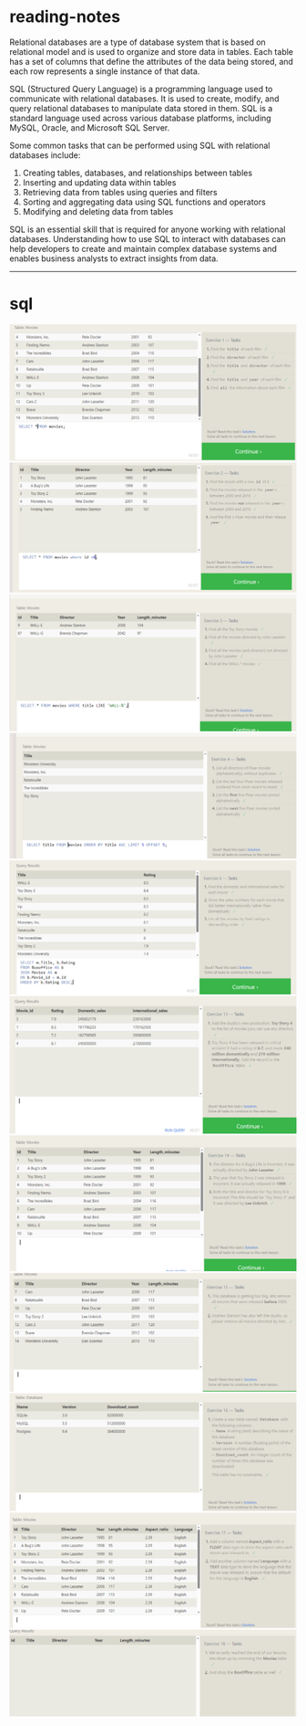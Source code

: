# reading-notes
Relational databases are a type of database system that is based on relational model and is used to organize and store data in tables. Each table has a set of columns that define the attributes of the data being stored, and each row represents a single instance of that data.

SQL (Structured Query Language) is a programming language used to communicate with relational databases. It is used to create, modify, and query relational databases to manipulate data stored in them. SQL is a standard language used across various database platforms, including MySQL, Oracle, and Microsoft SQL Server.

Some common tasks that can be performed using SQL with relational databases include:

1. Creating tables, databases, and relationships between tables
2. Inserting and updating data within tables
3. Retrieving data from tables using queries and filters
4. Sorting and aggregating data using SQL functions and operators
5. Modifying and deleting data from tables

SQL is an essential skill that is required for anyone working with relational databases. Understanding how to use SQL to interact with databases can help developers to create and maintain complex database systems and enables business analysts to extract insights from data.

-----------------------------

# sql
![](sql1.PNG)
![](sql2.PNG)![](sql3.PNG)
![](sql4.PNG)![](sql6.PNG)
![](sql13.PNG)![](sql14.PNG)
![](sql15.PNG)![](sql16.PNG)
![](sql17.PNG)
![](sql18.PNG)